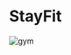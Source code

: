 # StayFit

![gym](https://user-images.githubusercontent.com/111978576/186450982-ad289ad7-56f8-4263-a591-5087eeda7928.PNG)
